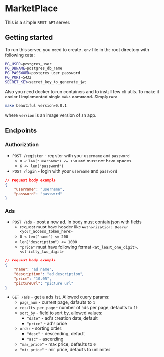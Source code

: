 # MarketPlace

This is a simple `REST APT` server.

## Getting started

To run this server, you need to create `.env` file in the root directory with following data:

```bash
PG_USER=postgres_user
PG_DBNAME=postgres_db_name
PG_PASSWORD=postgres_user_password
PG_PORT=5432
SECRET_KEY=secret_key_to_generate_jwt
```

Also you need docker to run containers and to install few cli utils. To make it easier I implemented single `make` command. Simply run:

```bash
make beautiful version=0.0.1
```
where `version` is an image version of an app.

## Endpoints

### Authorization

- `POST /register` - register with your `username` and `password`
  - `0 < len("username") <= 150` and must not have spaces
  - `6 <= len("password")`
- `POST /login` - login with your `username` and `password`

```json
// request body example
{
    "username": "username",
    "password": "password"
}
```

### Ads

- `POST /ads` - post a new ad. In body must contain json with fields
  - request must have header like `Authorization: Bearer <your_access_token_here>`
  - `0 < len("name") <= 200` 
  - `len("description") <= 1000` 
  - `"price"` must have following format `<at_least_one_digit>.<strictly_two_digit>`
```json
// request body example
{
    "name": "ad name",
    "description": "ad description",
    "price": "10.05",
    "pictureUrl": "picture url"
}
```

- `GET /ads` - get a ads list. Allowed query params:
  - `page_num` - current page, dafaults to `1`
  - `results_per_page` - number of ads per page, defaults to `10`
  - `sort_by` - field to sort by, allowed values:
    - `"date"` - ad's creation date, default
    - `"price"` - ad's price
  - `order` - sorting order:
    - `"desc"` - descending, default
    - `"asc"` - ascending
  - `"max_price"` - max price, defaults to `0`
  - `"min_price"` - min price, defaults to unlimited
